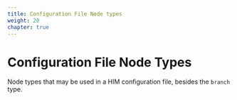 ```yaml
---
title: Configuration File Node types
weight: 20
chapter: true
---
```


# Configuration File Node Types

Node types that may be used in a HIM configuration file, besides the `branch` type.
